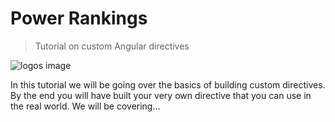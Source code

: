# Power Rankings 
>Tutorial on custom Angular directives

![logos image](https://raw.github.com/squireaj/PRankings/master/logos/logos.gif)

In this tutorial we will be going over the basics of building custom directives. By the end you will have built your very own directive that you can use in the real world. We will be covering...



